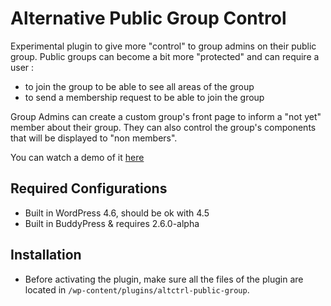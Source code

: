 Alternative Public Group Control
================================

Experimental plugin to give more "control" to group admins on their public group. Public groups can become a bit more "protected" and can require a user :
- to join the group to be able to see all areas of the group
- to send a membership request to be able to join the group

Group Admins can create a custom group's front page to inform a "not yet" member about their group. They can also control the group's components that will be displayed to "non members".

You can watch a demo of it [here](https://vimeo.com/98253453)  


Required Configurations
----------------------

+ Built in WordPress 4.6, should be ok with 4.5
+ Built in BuddyPress & requires 2.6.0-alpha


Installation
------------

+ Before activating the plugin, make sure all the files of the plugin are located in `/wp-content/plugins/altctrl-public-group`.
